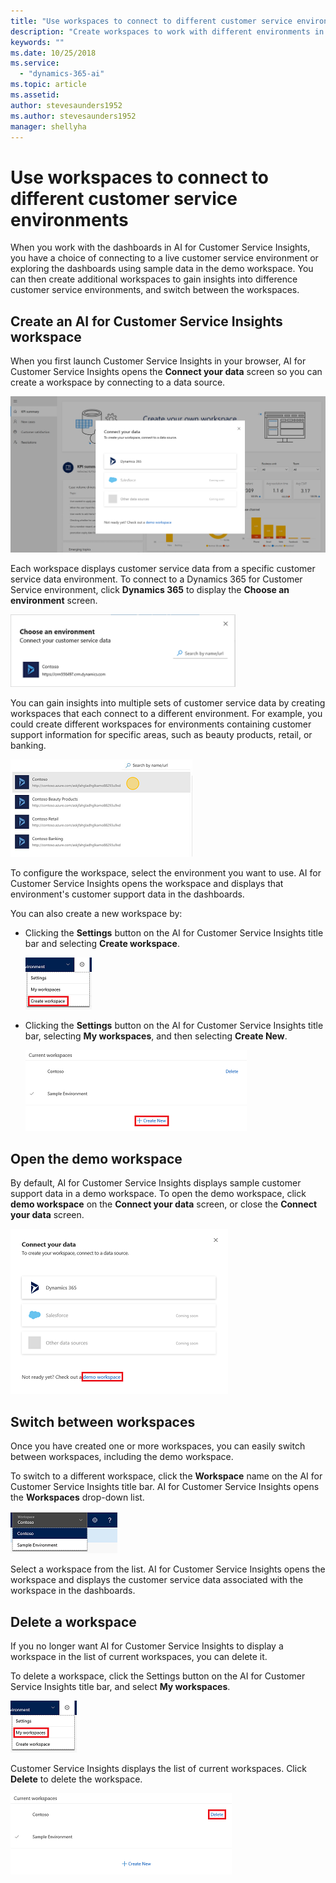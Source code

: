 ```yaml
---
title: "Use workspaces to connect to different customer service environments"
description: "Create workspaces to work with different environments in your customer service system."
keywords: ""
ms.date: 10/25/2018
ms.service:
  - "dynamics-365-ai"
ms.topic: article
ms.assetid: 
author: stevesaunders1952
ms.author: stevesaunders1952
manager: shellyha
---
```


# Use workspaces to connect to different customer service environments

When you work with the dashboards in AI for Customer Service Insights, you have a choice of connecting to a live customer service environment or exploring the dashboards using sample data in the demo workspace. You can then create additional workspaces to gain insights into difference customer service environments, and switch between the workspaces.

## Create an AI for Customer Service Insights workspace

When you first launch Customer Service Insights in your browser, AI for Customer Service Insights opens the **Connect your data** screen so you can create a workspace by connecting to a data source.

![Connect your data screen](media/ai-csi-qs-connect-data.png)

Each workspace displays customer service data from a specific customer service data environment. To connect to a Dynamics 365 for Customer Service environment, click **Dynamics 365** to display the **Choose an environment** screen.

![Choose an environment screen](media/ai-csi-qs-choose-environment.png)

You can gain insights into multiple sets of customer service data by creating workspaces that each connect to a different environment. For example, you could create different workspaces for environments containing customer support information for specific areas, such as beauty products, retail, or banking.

![Multiple environments](media/ai-csi-multiple-environments.png)

To configure the workspace, select the environment you want to use. AI for Customer Service Insights opens the workspace and displays that environment's customer support data in the dashboards.

You can also create a new workspace by:

* Clicking the **Settings** button on the AI for Customer Service Insights title bar and selecting **Create workspace**.

    ![Create workspace](media/ai-csi-settings-create-workspace.png)

* Clicking the **Settings** button on the AI for Customer Service Insights title bar, selecting **My workspaces**, and then selecting **Create New**.

    ![Create New](media/ai-csi-current-workspaces-create.png)

## Open the demo workspace

By default, AI for Customer Service Insights displays sample customer support data in a demo workspace. To open the demo workspace, click **demo workspace** on the **Connect your data** screen, or close the **Connect your data** screen.

![Demo workspace](media/ai-csi-qs-demo-workspace.png)

## Switch between workspaces

Once you have created one or more workspaces, you can easily switch between workspaces, including the demo workspace.

To switch to a different workspace, click the **Workspace** name on the AI for Customer Service Insights title bar. AI for Customer Service Insights opens the **Workspaces** drop-down list.

![Workspaces list](media/ai-csi-workspaces-list.png)

Select a workspace from the list. AI for Customer Service Insights opens the workspace and displays the customer service data associated with the workspace in the dashboards.

## Delete a workspace

If you no longer want AI for Customer Service Insights to display a workspace in the list of current workspaces, you can delete it.

To delete a workspace, click the Settings button on the AI for Customer Service Insights title bar, and select **My workspaces**.

![My workspaces](media/ai-csi-settings-my-workspaces.png)

Customer Service Insights displays the list of current workspaces. Click **Delete** to delete the workspace.

![Delete workspace](media/ai-csi-current-workspaces-delete.png)
